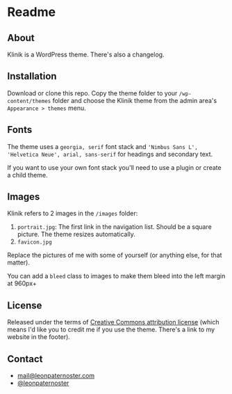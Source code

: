 # Readme

## About

Klinik is a WordPress theme. There's also a changelog.

## Installation

Download or clone this repo. Copy the theme folder to your `/wp-content/themes` folder and choose the Klinik theme from the admin area's `Appearance > themes` menu.

## Fonts

The theme uses a `georgia, serif` font stack and `'Nimbus Sans L', 'Helvetica Neue', arial, sans-serif` for headings and secondary text.

If you want to use your own font stack you'll need to use a plugin or create a child theme.

## Images

Klinik refers to 2 images in the `/images` folder:

1. `portrait.jpg`: The first link in the navigation list. Should be a square picture. The theme resizes automatically.
2. `favicon.jpg`

Replace the pictures of me with some of yourself (or anything else, for that matter).

You can add a `bleed` class to images to make them bleed into the left margin at 960px+

## License

Released under the terms of [Creative Commons attribution license](http://creativecommons.org/licenses/by/4.0/) (which means I'd like you to credit me if you use the theme. There's a link to my website in the footer).

## Contact

- mail@leonpaternoster.com
- [@leonpaternoster](http://twitter.com/leonpaternoster)